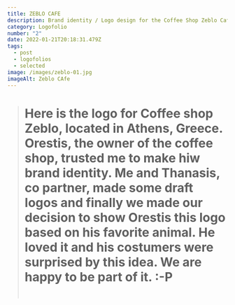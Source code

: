 ```yaml
---
title: ZEBLO CAFE
description: Brand identity / Logo design for the Coffee Shop Zeblo Cafe "The Original"
category: Logofolio
number: "2"
date: 2022-01-21T20:18:31.479Z
tags:
  - post
  - logofolios
  - selected
image: /images/zeblo-01.jpg
imageAlt: Zeblo CAfe
---
```

> # Here is the logo for Coffee shop Zeblo, located in Athens, Greece. Orestis, the owner of the coffee shop, trusted me to make hiw brand identity. Me and Thanasis, co partner, made some draft logos and finally we made our decision to show Orestis this logo based on his favorite animal. He loved it and his costumers were surprised by this idea. We are happy to be part of it. :-P
>
> ![]()
>
> ![]()